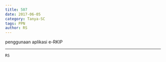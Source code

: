 ```yaml
---
title: 507
date: 2017-06-05
category: Tanya-SC
tags: PPN
author: RS
---
```


penggunaan aplikasi e-RKIP

---



`RS`

